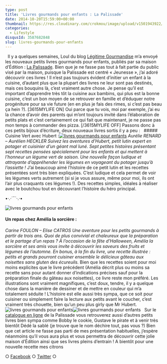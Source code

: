 ```yaml
---
type: post
title: 'Livres gourmands pour enfants : La Palissade'
date: 2014-10-20T15:59:00+00:00
thumbnail: https://res.cloudinary.com/crokmou/image/upload/v1501943922/livre-cuisine-enfant-la-palissade.jpg
categories: 
  - Lifestyle
disqusId: 3587682848
slug: livres-gourmands-pour-enfants
---
```


  Il y a quelques semaines, Loul du blog [Légitime Gourmandise](http://legitimegourmandise.com/) m’a envoyé les nouveaux petits livres gourmands pour enfants, publiés par sa maison d’Édition : [La Palissade](http://lapalissade.fr/). Bien que je ne fasse pas tout à fait partie du public visé par la maison, puisque la Palissade est centré « Jeunesse », j’ai adoré découvrir ces livres ! Il n’est pas toujours évident d’initier un enfant à la cuisine, d’autant plus que la plupart des livres ne leur sont pas destinés, mais ces bouquins là, c’est vraiment autre chose. Je pense qu’il est important d’apprendre très tôt la cuisine aux bambins, qui plus est la bonne cuisine, c’est un bon moyen de se retrouver en famille et d’éduquer notre progéniture pour sa vie future (en en plus je fais des rimes, si c’est pas beau ça hein ?). [3615MYLIFE ON] Oui parce que tu vois, moi par exemple, j’ai eu la chance d’avoir des parents qui m’ont toujours invité dans l’élaboration de petits plats et c’est certainement ce qui fait que maintenant, je ne passe pas mon temps à commander des pizza. [/3615MYLIFE OFF] Passons donc à ces petits bijoux d’écriture, deux nouveaux livres sortis il y a peu :   ##### Cuisine Vert avec Hubert :[![livres gourmands pour enfants](http://www.crokmou.com/wp-content/uploads/2015/03/livre-cuisine-enfant-la-palissade-1.jpg)](http://www.crokmou.com/wp-content/uploads/2015/03/livre-cuisine-enfant-la-palissade-1.jpg) _Aurélie RENARD – Aurélien HECKLER_ _Suivez les aventures d’Hubert, petit lutin expert en potager et cuisinier d’un géant mal luné._ _Sept petites histoires présentant sept recettes pensées spécialement pour les enfants et qui mettent à l’honneur un légume vert de saison._ _Une nouvelle façon ludique et attrayante d’appréhender les légumes en voyageant du potager jusqu’à l’assiette !_ J’ai beaucoup aimé l’histoire de ce petit lutin et les recettes présentées sont très bien expliquées. C’est ludique et cela permet de voir les légumes verts autrement (si si je vous assure, même pour moi, ils ont l’air plus craquants ces légumes !). Des recettes simples, idéales à réaliser avec le boutchou tout en découvrant l’histoire du héro principal.  

•·.·´¯`·.·•

![livres gourmands pour enfants](http://www.crokmou.com/wp-content/uploads/2015/03/livre-cuisine-enfant-la-palissade-2.jpg)

#### Un repas chez Amélia la sorcière :

_Carine FOULON – Elise CATROS_ _Une aventure pour les petits gourmands à partir de trois ans. Quoi de plus convivial et chaleureux que la préparation et le partage d’un repas ?_ _À l’occasion de la fête d’Halloween, Amélia la sorcière et ses amis vous invite à découvrir les saveurs des fruits et légumes de l’automne._ _En bonus, à la fin du livre, une recette illustrée : petits et grands pourront cuisiner ensemble le délicieux gâteau aux noisettes sans gluten des écureuils._ Bien que les recettes soient pour moi moins explicites que le livre précédent (Amélia décrit plus ou moins sa recette sans pour autant donner d’indications précises sauf pour la préparation finale du gâteau aux noisettes), ce livre reste mon préféré. Les illustrations sont vraiment magnifiques, c’est doux, tendre, il y a quelque chose dans la manière de dessiner et de mettre en couleur qui m’a totalement séduite ! L’histoire est elle aussi très sympa, que ce soit pour cuisiner ou simplement faire la lecture aux petits avant le coucher, c’est vraiment très chouette, bien qu’un peu plus girly que Mr Hubert.   ![livres gourmands pour enfants](http://www.crokmou.com/wp-content/uploads/2015/03/livre-cuisine-enfant-la-palissade-4.jpg)![livres gourmands pour enfants](http://www.crokmou.com/wp-content/uploads/2015/03/livre-cuisine-enfant-la-palissade-3.jpg)   Sur le [catalogue en ligne](http://lapalissade.fr/boutique/) de la Palissade vous retrouverez aussi d’autres petits livres bien sympa comme Bobby le cookie, Gustave le pirate et à venir très bientôt Dédé la sablé (je trouve que le nom déchire tout, pas vous ?) Bien que cet article ne fasse pas parti de mes présentation habituelles, j’espère néanmoins qu’il vous aura plus et vous permettra de découvrir cette jolie maison d’Édition ainsi que ses livres pleins d’entrain ! A bientôt pour une nouvelle recette mes citrons  

○ [Facebook](https://www.facebook.com/crokmou.blog) ○ [Twitter](https://twitter.com/Crokmou) ○